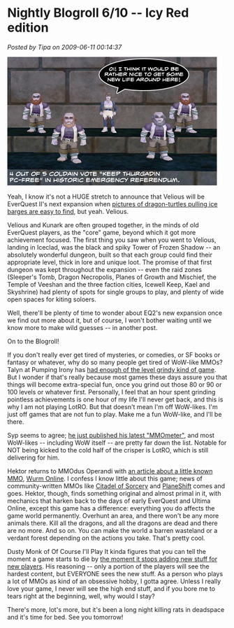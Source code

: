 # Nightly Blogroll 6/10 -- Icy Red edition

*Posted by Tipa on 2009-06-11 00:14:37*

![](../uploads/2009/06/coldain.jpg)



Yeah, I know it's not a HUGE stretch to announce that Velious will be EverQuest II's next expansion when [pictures of dragon-turtles pulling ice barges are easy to find](http://mmoquests.com/2009/06/10/just-a-glimpse/), but yeah. Velious. 

Velious and Kunark are often grouped together, in the minds of old EverQuest players, as the "core" game, beyond which it got more achievement focused. The first thing you saw when you went to Velious, landing in Iceclad, was the black and spiky Tower of Frozen Shadow -- an absolutely wonderful dungeon, built so that each group could find their appropriate level, thick in lore and unique loot. The promise of that first dungeon was kept throughout the expansion -- even the raid zones (Sleeper's Tomb, Dragon Necropolis, Planes of Growth and Mischief, the Temple of Veeshan and the three faction cities, Icewell Keep, Kael and Skyshrine) had plenty of spots for single groups to play, and plenty of wide open spaces for kiting soloers.

Well, there'll be plenty of time to wonder about EQ2's new expansion once we find out more about it, but of course, I won't bother waiting until we know more to make wild guesses -- in another post.

On to the Blogroll!

If you don't really ever get tired of mysteries, or comedies, or SF books or fantasy or whatever, why do so many people get tired of WoW-like MMOs? Talyn at Pumping Irony has [had enough of the level grindy kind of game](http://pumpingirony.net/2009/06/10/done-with-diku/). But I wonder if that's really because most games these days assure you that things will become extra-special fun, once you grind out those 80 or 90 or 100 levels or whatever first. Personally, I feel that an hour spent grinding pointless achievements is one hour of my life I'll never get back, and this is why I am not playing LotRO. But that doesn't mean I'm off WoW-likes. I'm just off games that are not fun to play. Make me a fun WoW-like, and I'll be there.

Syp seems to agree; [he just published his latest "MMOmeter"](http://biobreak.wordpress.com/2009/06/10/mmometer-june-10th/), and most WoW-likes -- including WoW itself -- are pretty far down the list. Notable for NOT being kicked to the cold half of the crisper is LotRO, which is still delivering for him.

Hektor returns to MMOdus Operandi with [an article about a little known MMO](http://mmodusoperandi.blogspot.com/2009/06/and-service-resumeswith-wurm.html), [Wurm Online](http://www.wurmonline.com/). I confess I know little about this game; news of community-written MMOs like [Citadel of Sorcery](http://www.citadelofsorcery.com/) and [PlaneShift](http://www.planeshift.it/) comes and goes. Hektor, though, finds something original and almost primal in it, with mechanics that harken back to the days of early EverQuest and Ultima Online, except this game has a difference: everything you do affects the game world permanently. Overhunt an area, and there won't be any more animals there. Kill all the dragons, and all the dragons are dead and there are no more. And so on. You can make the world a barren wasteland or a verdant forest depending on the actions you take. That's pretty cool.

Dusty Monk of Of Course I'll Play It kinda figures that you can tell the moment a game starts to die by [the moment it stops adding new stuff for new players](http://ofcourseillplayit.com/?p=223). His reasoning -- only a portion of the players will see the hardest content, but EVERYONE sees the new stuff. As a person who plays a lot of MMOs as kind of an obsessive hobby, I gotta agree. Unless I really love your game, I never will see the high end stuff, and if you bore me to tears right at the beginning, well, why would I stay?

There's more, lot's more, but it's been a long night killing rats in deadspace and it's time for bed. See you tomorrow!

